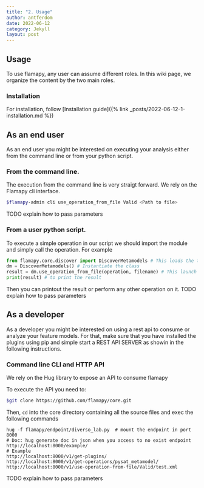 ```yaml
---
title: "2. Usage"
author: antferdom
date: 2022-06-12
category: Jekyll
layout: post
---
```


## Usage
To use flamapy, any user can assume different roles. In this wiki page, we organize the content by the two main roles.
### Installation

For installation, follow [Installation guide]({% link _posts/2022-06-12-1-installation.md %})

## As an end user
As an end user you might be interested on executing your analysis either from the command line or from your python script.

### From the command line. 
The execution from the command line is very straigt forward. We rely on the Flamapy cli interface. 

```bash
$flamapy-admin cli use_operation_from_file Valid <Path to file>
```

TODO explain how to pass parameters
### From a user python script.
To execute a simple operation in our script we should import the module and simply call the operation. For example

```python
from flamapy.core.discover import DiscoverMetamodels # This loads the tool in the python execution environment
dm = DiscoverMetamodels() # Instantiate the class
result = dm.use_operation_from_file(operation, filename) # This launch the operation and stores the result on the result variable
print(result) # to print the result
```
Then you can printout the result or perform any other operation on it. 
TODO explain how to pass parameters
## As a developer

As a developer you might be interested on using a rest api to consume or analyze your feature models. For that, make sure that you have installed the plugins using pip and simple start a REST API SERVER as showin in the following instructions. 

### Command line CLI and HTTP API

We rely on the Hug library to expose an API to consume flamapy

To execute the API you need to:
```bash
$git clone https://github.com/flamapy/core.git
```
Then, `cd` into the core directory containing all the source files and exec the following commands

```
hug -f flamapy/endpoint/diverso_lab.py  # mount the endpoint in port 8000
# Doc: hug generate doc in json when you access to no exist endpoint
http://localhost:8000/example/
# Example
http://localhost:8000/v1/get-plugins/
http://localhost:8000/v1/get-operations/pysat_metamodel/
http://localhost:8000/v1/use-operation-from-file/Valid/test.xml
```
TODO explain how to pass parameters